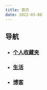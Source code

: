 ```yaml
---
title: 首页
date: 2022-03-08
---
```


## 导航

- ### [**个人收藏夹**](https://linshanzeng.github.io/)

- ### [**生活**](https://linshanzeng.github.io/life/)

- ### [**博客**](https://linshanzeng.github.io/blog/)

